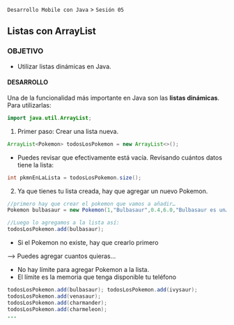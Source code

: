 `Desarrollo Mobile con Java` > `Sesión 05`

## Listas con ArrayList

### OBJETIVO 
 - Utilizar listas dinámicas en Java.

#### DESARROLLO

Una de la funcionalidad más importante en Java son las **listas dinámicas**.
Para utilizarlas:

```java
import java.util.ArrayList;
```

1. Primer paso: Crear una lista nueva.
```java
ArrayList<Pokemon> todosLosPokemon = new ArrayList<>();
```
* Puedes revisar que efectivamente está vacía.
Revisando cuántos datos tiene la lista:  

```java
int pkmnEnLaLista = todosLosPokemon.size(); 
```
2. Ya que tienes tu lista creada, hay que agregar un nuevo Pokemon.

```java
//primero hay que crear el pokemon que vamos a añadir…
Pokemon bulbasaur = new Pokemon(1,"Bulbasaur",0.4,6.0,"Bulbasaur es un… ...);

//Luego lo agregamos a la lista así:
todosLosPokemon.add(bulbasaur);
```

* Si el Pokemon no existe, hay que crearlo primero

--> Puedes agregar cuantos quieras…
- No hay límite para agregar Pokemon a la lista.  
- El límite es la memoria que tenga disponible tu teléfono

```java
todosLosPokemon.add(bulbasaur); todosLosPokemon.add(ivysaur);
todosLosPokemon.add(venasaur);
todosLosPokemon.add(charmander);
todosLosPokemon.add(charmeleon);
...
```




